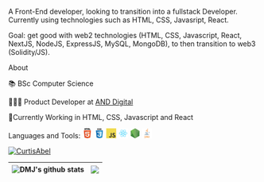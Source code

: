 A Front-End developer, looking to transition into a fullstack Developer. Currently using technologies such as HTML, CSS, Javasript, React.

Goal: get good with web2 technologies (HTML, CSS, Javascript, React, NextJS, NodeJS, ExpressJS, MySQL, MongoDB), to then transition to web3 (Solidity/JS).

About

📚 BSc Computer Science

👨🏻‍💻 Product Developer at [AND Digital](https://www.and.digital/)

🔨Currently Working in HTML, CSS, Javascript and React

Languages and Tools:
<code><img height="20" src="https://raw.githubusercontent.com/github/explore/80688e429a7d4ef2fca1e82350fe8e3517d3494d/topics/html/html.png"></code>
<code><img height="20" src="https://raw.githubusercontent.com/github/explore/80688e429a7d4ef2fca1e82350fe8e3517d3494d/topics/css/css.png"></code>
<code><img height="20" src="https://raw.githubusercontent.com/github/explore/80688e429a7d4ef2fca1e82350fe8e3517d3494d/topics/javascript/javascript.png"></code>
<code><img height="20" src="https://raw.githubusercontent.com/github/explore/80688e429a7d4ef2fca1e82350fe8e3517d3494d/topics/react/react.png"></code>
<code><img height="20" src="https://raw.githubusercontent.com/github/explore/80688e429a7d4ef2fca1e82350fe8e3517d3494d/topics/nodejs/nodejs.png"></code> 
<code><img height="20" src="https://raw.githubusercontent.com/github/explore/80688e429a7d4ef2fca1e82350fe8e3517d3494d/topics/java/java.png"></code> 

<p align="left"> <a href="https://github.com/ryo-ma/github-profile-trophy"><img src="https://github-profile-trophy.vercel.app/?username=CurtisAbel&theme=matrix&margin-w=15&margin-h=15&column=7" alt="CurtisAbel" /></a> </p>

| <img align="center" src="https://github-readme-stats.vercel.app/api?username=CurtisAbel&show_icons=true&theme=chartreuse-dark" alt="DMJ's github stats" /></a> | <img align="center" src="https://github-readme-stats.vercel.app/api/top-langs/?username=CurtisAbel&layout=compact&theme=chartreuse-dark" /></a> |
| ------------- | ------------- |
